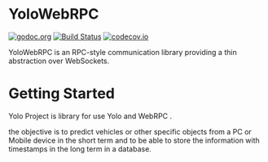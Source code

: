 # YoloWebRPC

[![godoc.org](http://img.shields.io/badge/godoc-reference-5272B4.svg?style=flat-square)](https://godoc.org/github.com/Benzinga/go-webrpc) [![Build Status](https://travis-ci.org/Benzinga/go-webrpc.svg)](https://travis-ci.org/Benzinga/go-webrpc) [![codecov.io](http://codecov.io/github/Benzinga/go-webrpc/coverage.svg?branch=master)](http://codecov.io/github/Benzinga/go-webrpc?branch=master)


YoloWebRPC is an RPC-style communication library providing a thin abstraction over WebSockets.



# Getting Started

Yolo Project is library for use Yolo and WebRPC .

the objective is to predict vehicles or other specific objects from a PC or Mobile device in the short term and to be able to store the information with timestamps in the long term in a database. 
